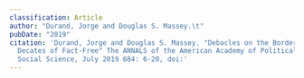 ```yaml
---
classification: Article
author: "Durand, Jorge and Douglas S. Massey.\t"
pubDate: "2019"
citation: 'Durand, Jorge and Douglas S. Massey.	"Debacles on the Border: Five
  Decates of Fact-Free" The ANNALS of the American Academy of Political and
  Social Science, July 2019 684: 6-20, doi:'
---
```

